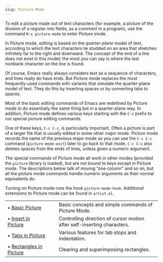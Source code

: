 ```yaml
---
slug: Picture-Mode
---
```


To edit a picture made out of text characters (for example, a picture of the division of a register into fields, as a comment in a program), use the command `M-x picture-mode` to enter Picture mode.

In Picture mode, editing is based on the *quarter-plane* model of text, according to which the text characters lie studded on an area that stretches infinitely far to the right and downward. The concept of the end of a line does not exist in this model; the most you can say is where the last nonblank character on the line is found.

Of course, Emacs really always considers text as a sequence of characters, and lines really do have ends. But Picture mode replaces the most frequently-used commands with variants that simulate the quarter-plane model of text. They do this by inserting spaces or by converting tabs to spaces.

Most of the basic editing commands of Emacs are redefined by Picture mode to do essentially the same thing but in a quarter-plane way. In addition, Picture mode defines various keys starting with the `C-c` prefix to run special picture editing commands.

One of these keys, `C-c C-c`, is particularly important. Often a picture is part of a larger file that is usually edited in some other major mode. Picture mode records the name of the previous major mode so you can use the `C-c C-c` command (`picture-mode-exit`) later to go back to that mode. `C-c C-c` also deletes spaces from the ends of lines, unless given a numeric argument.

The special commands of Picture mode all work in other modes (provided the `picture` library is loaded), but are not bound to keys except in Picture mode. The descriptions below talk of moving “one column" and so on, but all the picture mode commands handle numeric arguments as their normal equivalents do.

Turning on Picture mode runs the hook `picture-mode-hook`. Additional extensions to Picture mode can be found in `artist.el`.

|                                                              |    |                                                                         |
| :----------------------------------------------------------- | -- | :---------------------------------------------------------------------- |
| • [Basic Picture](/docs/emacs/Basic-Picture)                 |    | Basic concepts and simple commands of Picture Mode.                     |
| • [Insert in Picture](/docs/emacs/Insert-in-Picture)         |    | Controlling direction of cursor motion after self-inserting characters. |
| • [Tabs in Picture](/docs/emacs/Tabs-in-Picture)             |    | Various features for tab stops and indentation.                         |
| • [Rectangles in Picture](/docs/emacs/Rectangles-in-Picture) |    | Clearing and superimposing rectangles.                                  |
